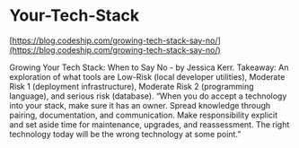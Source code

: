 # Your-Tech-Stack

[https://blog.codeship.com/growing-tech-stack-say-no/](https://blog.codeship.com/growing-tech-stack-say-no/)

Growing Your Tech Stack: When to Say No - by Jessica Kerr. Takeaway: An exploration of what tools are Low-Risk \(local developer utilities\), Moderate Risk 1 \(deployment infrastructure\), Moderate Risk 2 \(programming language\), and serious risk \(database\). “When you do accept a technology into your stack, make sure it has an owner. Spread knowledge through pairing, documentation, and communication. Make responsibility explicit and set aside time for maintenance, upgrades, and reassessment. The right technology today will be the wrong technology at some point.”

